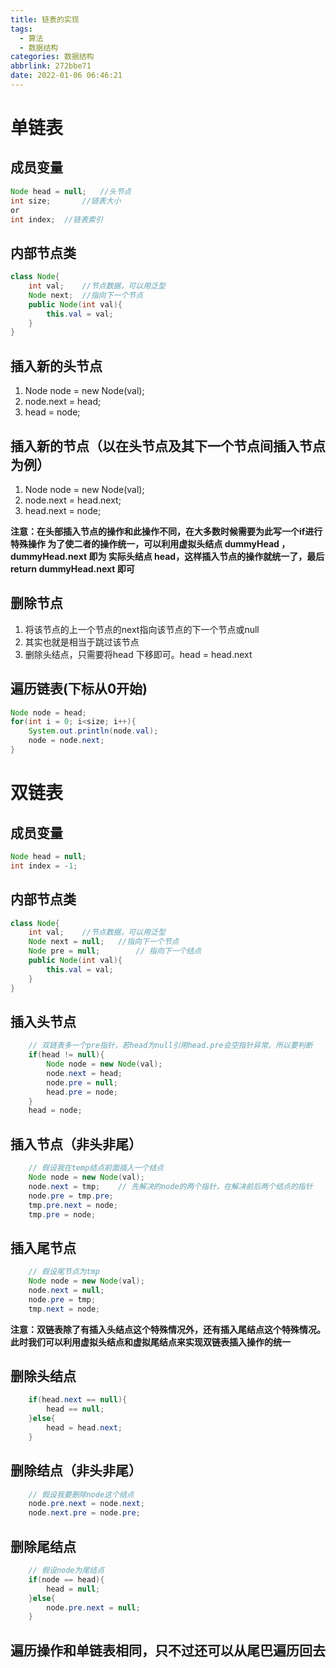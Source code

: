 ```yaml
---
title: 链表的实现
tags:
  - 算法
  - 数据结构
categories: 数据结构
abbrlink: 272bbe71
date: 2022-01-06 06:46:21
---
```


# 单链表
## 成员变量
```java
Node head = null;	//头节点
int size;		//链表大小
or
int index;	//链表索引
```

## 内部节点类
```java
class Node{
	int val;	//节点数据，可以用泛型
	Node next;	//指向下一个节点
	public Node(int val){
		this.val = val;
	}
}
```

## 插入新的头节点
1. Node node = new Node(val);
2. node.next = head;
3. head = node;

## 插入新的节点（以在头节点及其下一个节点间插入节点为例）
1. Node node = new Node(val);
2. node.next = head.next;
3. head.next = node;

**注意：在头部插入节点的操作和此操作不同，在大多数时候需要为此写一个if进行特殊操作
为了使二者的操作统一，可以利用虚拟头结点 dummyHead ，dummyHead.next 即为
实际头结点 head，这样插入节点的操作就统一了，最后 return dummyHead.next 即可**

## 删除节点
1. 将该节点的上一个节点的next指向该节点的下一个节点或null
2. 其实也就是相当于跳过该节点
3. 删除头结点，只需要将head 下移即可。head = head.next 

## 遍历链表(下标从0开始)
```java
Node node = head;
for(int i = 0; i<size; i++){
	System.out.println(node.val);
	node = node.next;
}
```

# 双链表

## 成员变量
```java
Node head = null;
int index = -1;
```

## 内部节点类
```java
class Node{
	int val;	//节点数据，可以用泛型
	Node next = null;	//指向下一个节点
	Node pre = null;		// 指向下一个结点
	public Node(int val){
		this.val = val;
	}
}
```

## 插入头节点
```java
	// 双链表多一个pre指针，若head为null引用head.pre会空指针异常。所以要判断
	if(head != null){
		Node node = new Node(val);
		node.next = head;
		node.pre = null;
		head.pre = node;
	}
	head = node;
```

## 插入节点（非头非尾）
```java
	// 假设我在temp结点前面插入一个结点
	Node node = new Node(val);
	node.next = tmp;	// 先解决的node的两个指针，在解决前后两个结点的指针
	node.pre = tmp.pre;
	tmp.pre.next = node;
	tmp.pre = node;
```

## 插入尾节点
```java
	// 假设尾节点为tmp
	Node node = new Node(val);
	node.next = null;
	node.pre = tmp;
	tmp.next = node;
```
**注意：双链表除了有插入头结点这个特殊情况外，还有插入尾结点这个特殊情况。
此时我们可以利用虚拟头结点和虚拟尾结点来实现双链表插入操作的统一**

## 删除头结点
```java
	if(head.next == null){
		head == null;
	}else{
		head = head.next;
	}
```

## 删除结点（非头非尾）
```java
	// 假设我要删除node这个结点
	node.pre.next = node.next;
	node.next.pre = node.pre;
```

## 删除尾结点
```java
	// 假设node为尾结点
	if(node == head){
		head = null;
	}else{
		node.pre.next = null;
	}
```

## 遍历操作和单链表相同，只不过还可以从尾巴遍历回去



